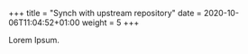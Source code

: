 +++
title = "Synch with upstream repository"
date =  2020-10-06T11:04:52+01:00
weight = 5
+++

Lorem Ipsum.